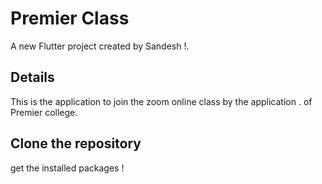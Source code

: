# Premier Class

A new Flutter project created by Sandesh !.

## Details

This is the application to join the zoom online class by the application .
of Premier college.

## Clone the repository
get the installed packages ! 

